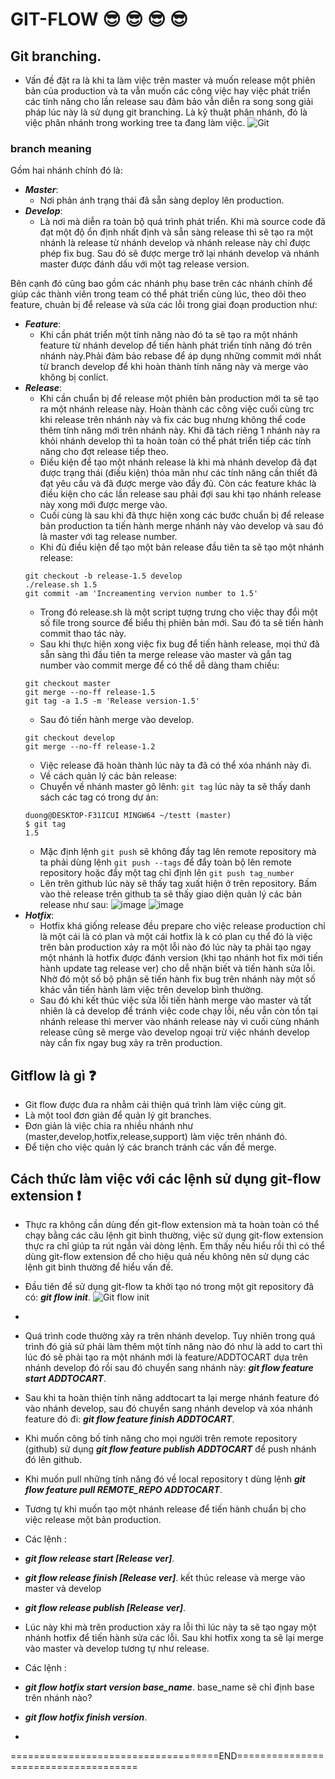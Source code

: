 # GIT-FLOW :sunglasses: :sunglasses: :sunglasses: :sunglasses:


## Git branching.
- Vấn đề đặt ra là khi ta làm việc trên master và muốn release một phiên bản của production và ta vẫn muốn các công việc hay việc phát triển các tính năng cho lần release sau đảm bảo vẫn diễn ra song song giải pháp lúc này là sử dụng git branching.
Là kỹ thuật phân nhánh, đó là việc phân nhánh trong working tree ta đang làm việc.
![Git](images/git-model.png)
### branch meaning
Gồm hai nhánh chính đó là:
- ***Master***: 
  - Nơi phản ánh trạng thái đã sẵn sàng deploy lên production.
- ***Develop***: 
  - Là nơi mà diễn ra toàn bộ quá trình phát triển. Khi mà source code đã đạt một độ ổn định nhất định và sẵn sàng release thì sẽ tạo ra một nhánh là release từ nhánh develop và nhánh release này chỉ được phép fix bug. Sau đó sẽ được merge trở lại nhánh develop và nhánh master được đánh dấu với một tag release version.
  
Bên cạnh đó cũng bao gồm các nhánh phụ base trên các nhánh chính để giúp các thành viên trong team có thể phát triển cùng lúc, theo dõi theo feature, chuản bị để release và sửa các lỗi trong giai đoạn production như:

- ***Feature***: 
  - Khi cần phát triển một tính năng nào đó ta sẽ tạo ra một nhánh feature từ nhánh develop để tiến hành phát triển tính năng đó trên nhánh này.Phải đảm bảo rebase để áp dụng những commit mới nhất từ branch develop để khi hoàn thành tính năng này và merge vào không bị conlict.
- ***Release***:
  - Khi cần chuẩn bị để release một phiên bản production mới ta sẽ tạo ra một nhánh release này. Hoàn thành các công việc cuối cùng trc khi release trên nhánh này và fix các bug nhưng không thể code thêm tính năng mới trên nhánh này. Khi đã tách riêng 1 nhánh này ra khỏi nhánh develop thì ta hoàn toàn có thể phát triển tiếp các tính năng cho đợt release tiếp theo.
  - Điều kiện để tạo một nhánh release là khi mà nhánh develop đã đạt được trạng thái (điều kiện) thỏa mãn như các tính năng cần thiết đã đạt yêu cầu và đã được merge vào đầy đủ. Còn các feature khác là điều kiện cho các lần release sau phải đợi sau khi tạo nhánh release này xong mới được merge vào. 
  - Cuối cùng là sau khi đã thực hiện xong các bước chuẩn bị để release bản production ta tiến hành merge nhánh này vào develop và sau đó là master với tag release number.
  - Khi đủ điều kiện để tạo một bản release đầu tiên ta sẽ tạo một nhánh release:
  ```
  git checkout -b release-1.5 develop
  ./release.sh 1.5
  git commit -am 'Increamenting vervion number to 1.5'
  ```
  - Trong đó release.sh là một script tượng trưng cho việc thay đổi một số file trong source để biểu thị phiên bản mới. Sau đó ta sẽ tiến hành commit thao tác này. 
  - Sau khi thực hiện xong việc fix bug để tiến hành release, mọi thứ đã sẵn sàng thì đầu tiên ta merge release vào master và gắn tag number vào commit merge để có thể dễ dàng tham chiếu:
  ```
  git checkout master
  git merge --no-ff release-1.5
  git tag -a 1.5 -m 'Release version-1.5'
  ```
  - Sau đó tiến hành merge vào develop.
  ```
  git checkout develop
  git merge --no-ff release-1.2
  ```
  - Việc release đã hoàn thành lúc này ta đã có thể xóa nhánh này đi.
  - Về cách quản lý các bản release:
  - Chuyển về nhánh master gõ lênh: ```git tag``` lúc này ta sẽ thấy danh sách các tag có trong dự án:
  ```
  duong@DESKTOP-F31ICUI MINGW64 ~/testt (master)
  $ git tag
  1.5
  ```
  - Mặc định lệnh ```git push``` sẽ không đẩy tag lên remote repository mà ta phải dùng lệnh ```git push --tags``` để đẩy toàn bộ lên remote repository hoặc đẩy một tag chỉ định lên ```git push tag_number```
  - Lên trên github lúc này sẽ thấy tag xuất hiện ở trên repository. Bấm vào thẻ release trên github ta sẽ thấy giao diện quản lý các bản release như sau:
  ![image](images/release1.jpg)
  ![image](images/release2.jpg)
- ***Hotfix***:
  - Hotfix khá giống release đều prepare cho việc release production chỉ là một cái là có plan và một cái hotfix là k có plan cụ thể đó là việc trên bản production xảy ra một lỗi nào đó lúc này ta phải tạo ngay một nhánh là hotfix được đánh version (khi tạo nhánh hot fix mới tiến hành update tag release ver) cho dễ nhận biết và tiến hành sửa lỗi. Nhờ đó một số bộ phận sẽ tiến hành fix bug trên nhánh này một số khác vẫn tiến hành làm việc trên develop bình thường.
  - Sau đó khi kết thúc việc sửa lỗi tiến hành merge vào master và tất nhiên là cả develop để tránh việc code chạy lỗi, nếu vẫn còn tồn tại nhánh release thì merver vào nhánh release này vì cuối cùng nhánh release cũng sẽ merge vào develop ngoại trừ việc nhánh develop này cần fix ngay bug xảy ra trên production.
## Gitflow là gì :question:
- Git flow được đưa ra nhằm cải thiện quá trình làm việc cùng git. 
- Là một tool đơn giản để quản lý git branches. 
- Đơn giản là việc chia ra nhiều nhánh như (master,develop,hotfix,release,support) làm việc trên nhánh đó.
- Để tiện cho việc quản lý các branch tránh các vấn đề merge.

## Cách thức làm việc với các lệnh sử dụng git-flow extension :exclamation:
  - Thực ra không cần dùng đến git-flow extension mà ta hoàn toàn có thể chạy bằng các câu lệnh git bình thường, việc sử dụng git-flow extension thực ra chỉ giúp ta rút ngắn vài dòng lệnh. Em thấy nếu hiểu rồi thì có thể dùng git-flow extension để cho hiệu quả nếu không nên sử dụng các lệnh git bình thường để hiểu vấn đề.

  - Đầu tiên để sử dụng git-flow ta khởi tạo nó trong một git repository đã có:
  ***git flow init***.
  ![Git flow init](images/gfli.jpg)
  - 
  - Quá trình code thường xảy ra trên nhánh develop. Tuy nhiên trong quá trình đó giả sử phải làm thêm một tính năng nào đó như là add to cart thì lúc đó sẽ phải tạo ra một nhánh mới là feature/ADDTOCART dựa trên nhánh develop đó rồi sau đó chuyển sang nhánh này: ***git flow feature start ADDTOCART***.
  
  - Sau khi ta hoàn thiện tính năng addtocart ta lại merge nhánh feature đó vào nhánh develop, sau đó chuyển sang nhánh develop và xóa nhánh feature đó đi: ***git flow feature finish ADDTOCART***.
  
  - Khi muốn công bố tính năng cho mọi người trên remote repository (github) sử dụng ***git flow feature publish ADDTOCART*** để push nhánh đó lên github.
  
  - Khi muốn pull những tính năng đó về local repository t dùng lệnh ***git flow feature pull *REMOTE_REPO* ADDTOCART***. 
  
  - Tương tự khi muốn tạo một nhánh release để tiến hành chuẩn bị cho việc release một bản production.
  - Các lệnh :
  - ***git flow release start [Release ver]***.
  - ***git flow release finish [Release ver]***. kết thúc release và merge vào master và develop
  - ***git flow release publish [Release ver]***.
  - Lúc này khi mà trên production xảy ra lỗi thì lúc này ta sẽ tạo ngay một nhánh hotfix để tiến hành sửa các lỗi. Sau khi hotfix xong ta sẽ lại merge vào master và develop tương tự như release.
  - Các lệnh :
  - ***git flow hotfix start version base_name***. base_name sẽ chỉ định base trên nhánh nào?
  - ***git flow hotfix finish version***.
  - 
  
  ====================================END=====================================
